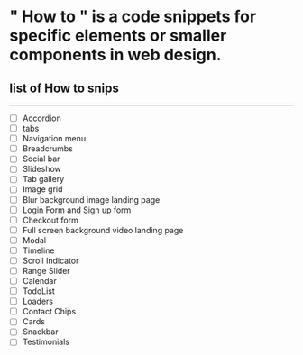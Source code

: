 # " How to " is a code snippets for specific elements or smaller components in web design.

## list of How to snips
---------------------------

* [ ] Accordion
* [ ] tabs
* [ ] Navigation menu
* [ ] Breadcrumbs
* [ ] Social bar
* [ ] Slideshow
* [ ] Tab gallery
* [ ] Image grid
* [ ] Blur background image landing page
* [ ] Login Form and Sign up form
* [ ] Checkout form
* [ ] Full screen background video landing page
* [ ] Modal
* [ ] Timeline
* [ ] Scroll Indicator
* [ ] Range Slider
* [ ] Calendar
* [ ] TodoList
* [ ] Loaders
* [ ] Contact Chips
* [ ] Cards
* [ ] Snackbar
* [ ] Testimonials
